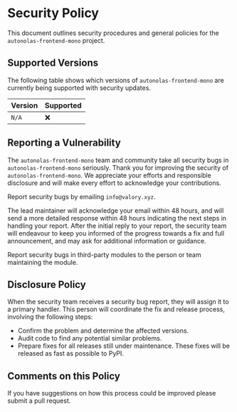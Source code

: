 # Security Policy

This document outlines security procedures and general policies for the `autonolas-frontend-mono` project.

## Supported Versions

The following table shows which versions of `autonolas-frontend-mono` are currently being supported with security updates.

| Version | Supported          |
| ------- | ------------------ |
| `N/A`   | :x:                |

## Reporting a Vulnerability

The `autonolas-frontend-mono` team and community take all security bugs in `autonolas-frontend-mono` seriously. Thank you for improving the security of `autonolas-frontend-mono`. We appreciate your efforts and responsible disclosure and will make every effort to acknowledge your contributions.

Report security bugs by emailing `info@valory.xyz`.

The lead maintainer will acknowledge your email within 48 hours, and will send a more detailed response within 48 hours indicating the next steps in handling your report. After the initial reply to your report, the security team will endeavour to keep you informed of the progress towards a fix and full announcement, and may ask for additional information or guidance.

Report security bugs in third-party modules to the person or team maintaining the module.

## Disclosure Policy

When the security team receives a security bug report, they will assign it to a primary handler. This person will coordinate the fix and release process, involving the following steps:

- Confirm the problem and determine the affected versions.
- Audit code to find any potential similar problems.
- Prepare fixes for all releases still under maintenance. These fixes will be released as fast as possible to PyPI.

## Comments on this Policy

If you have suggestions on how this process could be improved please submit a pull request.
